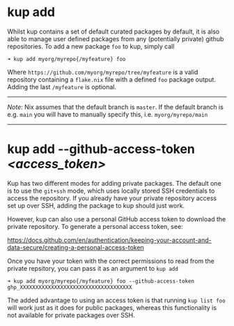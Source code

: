 # kup add *<url>* *<package>*

Whilst kup contains a set of default curated packages by default, it is also able to manage user defined packages from any (potentially private) github repositories. To add a new package `foo` to kup, simply call

```
➜ kup add myorg/myrepo{/myfeature} foo
```

Where `https://github.com/myorg/myrepo/tree/myfeature` is a valid repository containing a `flake.nix` file with a defined `foo` package output. Adding the last `/myfeature` is optional.

---

*Note*: Nix assumes that the default branch is `master`. If the default branch is e.g. `main` you will have to manually specify this, i.e. `myorg/myrepo/main`

---


# kup add *<url>* *<package>* --github-access-token *<access_token>*

Kup has two different modes for adding private packages. The default one is to use the `git+ssh` mode, which uses locally stored SSH credentials to access the repository. If you already have your private repository access set up over SSH, adding the package to kup should just work.

However, kup can also use a personal GitHub access token to download the private repository. To generate a personal access token, see:

https://docs.github.com/en/authentication/keeping-your-account-and-data-secure/creating-a-personal-access-token

Once you have your token with the correct permissions to read from the private repsitory, you can pass it as an argument to `kup add`

```
➜ kup add myorg/myrepo{/myfeature} foo --github-access-token ghp_XXXXXXXXXXXXXXXXXXXXXXXXXXXXXXXXXXXX
```

The added advantage to using an access token is that running `kup list foo` will work just as it does for public packages, whereas this functionality is not available for private packages over SSH.
